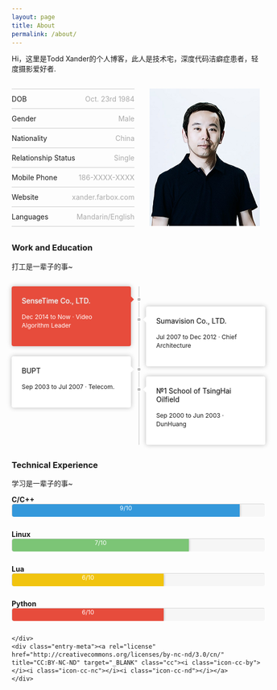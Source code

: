 ```yaml
---
layout: page
title: About
permalink: /about/
---
```

<style>

ol, ul {
    padding: 0;
}

.pull-right {
  float: right;
}
.pull-left {
  float: left;
}

.style-content-1 {
  *zoom: 1;
}
.style-content-1:before,
.style-content-1:after {
  display: table;
  content: "";
  line-height: 0;
}
.style-content-1:after {
  clear: both;
}
.style-content-1:before,
.style-content-1:after {
  display: table;
  content: "";
  line-height: 0;
}
.style-content-1:after {
  clear: both;
}
.style-content-1 ul {
  margin-bottom: 0;
  margin-top: 0;
}
.style-content-1 .alignnone,
.style-content-1 .alignleft,
.style-content-1 .alignright,
.style-content-1 .aligncenter {
  margin: 0;
}
.style-content-1 .big {
  -webkit-box-sizing: border-box;
  -moz-box-sizing: border-box;
  box-sizing: border-box;
}

@media (min-width: 768px) {
  .style-content-1 {
    margin: 30px 0;
  }
  .style-content-1 .small {
    width: 230px;
    position: relative;
  }
  .style-content-1 .big {
    width: 100%;
  }
  .style-content-1.left .small {
    float: left;
  }
  .style-content-1.left .big {
    float: left;
    margin-left: -230px;
    padding-left: 260px;
  }
  .style-content-1.right .small {
    float: right;
  }
  .style-content-1.right .big {
    float: right;
    margin-right: -230px;
    padding-right: 260px;
  }
}
@media (max-width: 767px) {
  .style-content-1 {
    margin: 20px 0;
  }
  .style-content-1 .big,
  .style-content-1 .small {
    width: 100%;
  }
  .style-content-1 .small {
    margin-bottom: 20px;
    margin: 0 auto 20px auto;
    width: 230px;
  }
}

ul.style-1,
ol.style-1 {
  list-style: none;
  margin-left: 0;
  padding: 0;
  border-top: 1px solid #D8D8D8;
  border-bottom: 1px solid #ECECEC;
}
ul.style-1 br,
ol.style-1 br {
  display: none;
}
ul.style-1 li,
ol.style-1 li {
  overflow: hidden;
  border-bottom: 1px solid #D8D8D8;
  border-top: 1px solid #ECECEC;
  line-height: 37px;
}
ul.style-1 .pull-right,
ol.style-1 .pull-right {
  color: #aaa;
}

.timeline {
  list-style: none;
  *zoom: 1;
}
.timeline:before,
.timeline:after {
  display: table;
  content: "";
  line-height: 0;
}
.timeline:after {
  clear: both;
}
.timeline:before,
.timeline:after {
  display: table;
  content: "";
  line-height: 0;
  box-sizing: content-box;
}
.timeline:after {
  clear: both;
}
.timeline .tl-wrap {
  background: #fff;
  padding: 20px;
  margin-top: 20px;
  -webkit-border-radius: 4px;
  -moz-border-radius: 4px;
  border-radius: 4px;
  -webkit-box-sizing: border-box;
  -moz-box-sizing: border-box;
  box-sizing: border-box;
  box-shadow: 0 0 10px #bbb;
}
.timeline strong {
  font-weight: normal;
  display: block;
  text-shadow: 0 0 2px #bbb;
}
.timeline .tl-wrap:first-child {
  margin-top: 0;
}
.timeline .tl-wrap.tl-info {
  background: #3498db;
  color: #ffffff;
}
.timeline .tl-wrap.tl-success {
  background: #7cc576;
  color: #ffffff;
}
.timeline .tl-wrap.tl-warning {
  background: #f1c40f;
  color: #ffffff;
}
.timeline .tl-wrap.tl-danger {
  background: #e74c3c;
  color: #ffffff;
}
.timeline .tl-content {
  font-size: 12px;
  margin-bottom: 0;
  text-shadow:none;
}

@media (min-width: 768px) {
  .timeline {
    position: relative;
    margin: 30px 0;
  }
  .timeline:before {
    content: "";
    display: block;
    width: 2px;
    height: 100%;
    background: #dddddd;
    position: absolute;
    left: 50%;
  }
  .timeline .pull-left {
    clear: left;
  }
  .timeline .pull-right {
    clear: right;
  }
  .timeline .tl-wrap {
    width: 47%;
  }
  .timeline .tl-wrap:first-child + .tl-wrap {
    margin-top: 40px;
  }
  .timeline strong {
    position: relative;
  }
  .timeline strong:before {
    content: "";
    border-top: 6px dashed transparent;
    border-bottom: 6px solid transparent;
    position: absolute;
  }
  .timeline .pull-left strong:before {
    border-left: 6px solid #fff;
    right: -26px;
  }
  .timeline .pull-left.tl-info strong:before {
    border-left-color: #3498db;
  }
  .timeline .pull-left.tl-success strong:before {
    border-left-color: #7cc576;
  }
  .timeline .pull-left.tl-warning strong:before {
    border-left-color: #f1c40f;
  }
  .timeline .pull-left.tl-danger strong:before {
    border-left-color: #e74c3c;
  }
  .timeline .pull-right strong:before {
    border-right: 6px solid #fff;
    left: -26px;
  }
  .timeline .pull-right.tl-info strong:before {
    border-right-color: #3498db;
  }
  .timeline .pull-right.tl-success strong:before {
    border-right-color: #7cc576;
  }
  .timeline .pull-right.tl-warning strong:before {
    border-right-color: #f1c40f;
  }
  .timeline .pull-right.tl-danger strong:before {
    border-right-color: #e74c3c;
  }
  .timeline .tl-wrap:before {
    content: "";
    width: 6px;
    height: 6px;
    background: #bbb;
    position: absolute;
    border: 2px solid #ffffff;
    top: auto;
    left: 50%;
    margin-left: -4px;
    margin-top: 1px;
    -webkit-border-radius: 10px;
    -moz-border-radius: 10px;
    border-radius: 10px;
  }
}
@media (max-width: 767px) {
  .timeline {
    margin: 15px 0;
  }
  .timeline .tl-wrap {
    width: 100%;
  }
}

.progress {
  overflow: hidden;
  height: 25px;
  margin-bottom: 25px;
  background-color: rgba(215,215,215,0.2);
  -webkit-border-radius: 2px;
  -moz-border-radius: 2px;
  border-radius: 2px;
border-bottom: 1px solid #FFFFFF;
border-right: 1px solid #FFFFFF;
border-top: 1px #D5D5D5 solid;
border-left: 1px #D5D5D5 solid;
    border-radius: 5px;
}
@media (max-width: 767px) {
  .progress {
    margin-bottom: 0px;
  }
  [class*="span"] {
    min-height: 0 !important;
  }
}
.progress .bar {
  width: 0%;
  height: 100%;
  color: #fff;
  text-shadow: none;
  float: left;
  font-size: 12px;
  text-align: center;
  box-shadow: 0 0 5px #aaa;
  background-color: #1abc9c;
  -webkit-box-sizing: border-box;
  -moz-box-sizing: border-box;
  box-sizing: border-box;
  -webkit-transition: width 0.6s ease;
  -moz-transition: width 0.6s ease;
  -o-transition: width 0.6s ease;
  transition: width 0.6s ease;
}
.progress-danger .bar,
.progress .bar-danger {
  background-color: #e74c3c;
}
.progress-success .bar,
.progress .bar-success {
  background-color: #7cc576;
}
.progress-info .bar,
.progress .bar-info {
  background-color: #3498db;
}
.progress-warning .bar,
.progress .bar-warning {
  background-color: #f1c40f;
}

.row-fluid {
  width: 100%;
  *zoom: 1;
}
.row-fluid:before,
.row-fluid:after {
  display: table;
  content: "";
  line-height: 0;
}
.row-fluid:after {
  clear: both;
}
.row-fluid:before,
.row-fluid:after {
  display: table;
  content: "";
  line-height: 0;
}
.row-fluid:after {
  clear: both;
}
.row-fluid strong{
  font-weight:normal;
}
.row-fluid [class*="span"] {
  display: block;
  width: 100%;
  min-height: 35px;
  -webkit-box-sizing: border-box;
  -moz-box-sizing: border-box;
  box-sizing: border-box;
  float: left;
  margin-left: 2.127659574468085%;
  *margin-left: 2.074468085106383%;
}
.row-fluid [class*="span"]:first-child {
  margin-left: 0;
}
.row-fluid .controls-row [class*="span"] + [class*="span"] {
  margin-left: 2.127659574468085%;
}
.row-fluid .span12 {
  width: 100%;
  *width: 99.94680851063829%;
}
.row-fluid .span11 {
  width: 91.48936170212765%;
  *width: 91.43617021276594%;
}
.row-fluid .span10 {
  width: 82.97872340425532%;
  *width: 82.92553191489361%;
}
.row-fluid .span9 {
  width: 74.46808510638297%;
  *width: 74.41489361702126%;
}
.row-fluid .span8 {
  width: 65.95744680851064%;
  *width: 65.90425531914893%;
}
.row-fluid .span7 {
  width: 57.44680851063829%;
  *width: 57.39361702127659%;
}
.row-fluid .span6 {
  width: 48.93617021276595%;
  *width: 48.88297872340425%;
}
.row-fluid .span5 {
  width: 40.42553191489362%;
  *width: 40.37234042553192%;
}
.row-fluid .span4 {
  width: 31.914893617021278%;
  *width: 31.861702127659576%;
}
.row-fluid .span3 {
  width: 23.404255319148934%;
  *width: 23.351063829787233%;
}
.row-fluid .span2 {
  width: 14.893617021276595%;
  *width: 14.840425531914894%;
}
.row-fluid .span1 {
  width: 6.382978723404255%;
  *width: 6.329787234042553%;
}

@media (min-width: 1200px) {
  .row-fluid {
    width: 100%;
    *zoom: 1;
  }
  .row-fluid:before,
  .row-fluid:after {
    display: table;
    content: "";
    line-height: 0;
  }
  .row-fluid:after {
    clear: both;
  }
  .row-fluid:before,
  .row-fluid:after {
    display: table;
    content: "";
    line-height: 0;
  }
  .row-fluid:after {
    clear: both;
  }
  .row-fluid [class*="span"] {
    display: block;
    width: 100%;
    min-height: 35px;
    -webkit-box-sizing: border-box;
    -moz-box-sizing: border-box;
    box-sizing: border-box;
    float: left;
    margin-left: 2.564102564102564%;
    *margin-left: 2.5109110747408616%;
  }
  .row-fluid [class*="span"]:first-child {
    margin-left: 0;
  }
  .row-fluid .controls-row [class*="span"] + [class*="span"] {
    margin-left: 2.564102564102564%;
  }
  .row-fluid .span12 {
    width: 100%;
    *width: 99.94680851063829%;
  }
  .row-fluid .span11 {
    width: 91.45299145299145%;
    *width: 91.39979996362975%;
  }
  .row-fluid .span10 {
    width: 82.90598290598291%;
    *width: 82.8527914166212%;
  }
  .row-fluid .span9 {
    width: 74.35897435897436%;
    *width: 74.30578286961266%;
  }
  .row-fluid .span8 {
    width: 65.81196581196582%;
    *width: 65.75877432260411%;
  }
  .row-fluid .span7 {
    width: 57.26495726495726%;
    *width: 57.21176577559556%;
  }
  .row-fluid .span6 {
    width: 48.717948717948715%;
    *width: 48.664757228587014%;
  }
  .row-fluid .span5 {
    width: 40.17094017094017%;
    *width: 40.11774868157847%;
  }
  .row-fluid .span4 {
    width: 31.623931623931625%;
    *width: 31.570740134569924%;
  }
  .row-fluid .span3 {
    width: 23.076923076923077%;
    *width: 23.023731587561375%;
  }
  .row-fluid .span2 {
    width: 14.52991452991453%;
    *width: 14.476723040552828%;
  }
  .row-fluid .span1 {
    width: 5.982905982905983%;
    *width: 5.929714493544281%;
  }
}
@media (min-width: 768px) and (max-width: 979px) {
  .row-fluid {
    width: 100%;
    *zoom: 1;
  }
  .row-fluid:before,
  .row-fluid:after {
    display: table;
    content: "";
    line-height: 0;
  }
  .row-fluid:after {
    clear: both;
  }
  .row-fluid:before,
  .row-fluid:after {
    display: table;
    content: "";
    line-height: 0;
  }
  .row-fluid:after {
    clear: both;
  }
  .row-fluid [class*="span"] {
    display: block;
    width: 100%;
    min-height: 35px;
    -webkit-box-sizing: border-box;
    -moz-box-sizing: border-box;
    box-sizing: border-box;
    float: left;
    margin-left: 2.7624309392265194%;
    *margin-left: 2.709239449864817%;
  }
  .row-fluid [class*="span"]:first-child {
    margin-left: 0;
  }
  .row-fluid .controls-row [class*="span"] + [class*="span"] {
    margin-left: 2.7624309392265194%;
  }
  .row-fluid .span12 {
    width: 100%;
    *width: 99.94680851063829%;
  }
  .row-fluid .span11 {
    width: 91.43646408839778%;
    *width: 91.38327259903608%;
  }
  .row-fluid .span10 {
    width: 82.87292817679558%;
    *width: 82.81973668743387%;
  }
  .row-fluid .span9 {
    width: 74.30939226519337%;
    *width: 74.25620077583166%;
  }
  .row-fluid .span8 {
    width: 65.74585635359117%;
    *width: 65.69266486422946%;
  }
  .row-fluid .span7 {
    width: 57.18232044198895%;
    *width: 57.12912895262725%;
  }
  .row-fluid .span6 {
    width: 48.61878453038674%;
    *width: 48.56559304102504%;
  }
  .row-fluid .span5 {
    width: 40.05524861878453%;
    *width: 40.00205712942283%;
  }
  .row-fluid .span4 {
    width: 31.491712707182323%;
    *width: 31.43852121782062%;
  }
  .row-fluid .span3 {
    width: 22.92817679558011%;
    *width: 22.87498530621841%;
  }
  .row-fluid .span2 {
    width: 14.3646408839779%;
    *width: 14.311449394616199%;
  }
  .row-fluid .span1 {
    width: 5.801104972375691%;
    *width: 5.747913483013988%;
  }
}
@media (max-width: 767px) {
  .row-fluid {
    width: 100%;
  }
  [class*="span"],
  .row-fluid [class*="span"] {
    float: none;
    display: block;
    width: 100%;
    margin-left: 0;
    -webkit-box-sizing: border-box;
    -moz-box-sizing: border-box;
    box-sizing: border-box;
  }
  .span12,
  .row-fluid .span12 {
    width: 100%;
    -webkit-box-sizing: border-box;
    -moz-box-sizing: border-box;
    box-sizing: border-box;
  }
  .row-fluid [class*="offset"]:first-child {
    margin-left: 0;
  }
}
</style>
<article id="About-Me" class="entry group format-standard" style="max-witdh:800px;">
  <div class="entry-contain">
    <div class="entry-content">

<div class="page-content"><p>Hi，这里是Todd Xander的个人博客，此人是技术宅，深度代码洁癖症患者，轻度摄影爱好者.</p>
  <div class="style-content-1 right">
    <div class="small"><img alt="" src="/images/logo.png" class="alignnone">
    </div>
    <div class="big">
      <ul class="style-1">
        <li>DOB
<span class="pull-right">Oct. 23rd 1984</span>
        </li>
        <li>Gender
<span class="pull-right">Male</span>
        </li>
        <li>Nationality
<span class="pull-right">China</span>
        </li>
        <li>Relationship Status
<span class="pull-right">Single</span>
        </li>
        <li>Mobile Phone
<span class="pull-right">186-XXXX-XXXX</span>
        </li>
        <li>Website
<a href="/"><span class="pull-right">xander.farbox.com</span></a>
        </li>
        <li>Languages
<span class="pull-right">Mandarin/English</span>
        </li>
      </ul>
    </div>
  </div>
</div>
<h3>Work and Education</h3>
<p>打工是一辈子的事~</p>
<ol class="timeline">
  <li class="tl-wrap pull-left tl-danger"><strong class="tl-title">SenseTime Co., LTD.</strong>

<span class="tl-content">Dec 2014 to Now · Video Algorithm Leader</span>
  </li>
  <li class="tl-wrap pull-right"><strong class="tl-title">Sumavision Co., LTD.</strong>

<span class="tl-content">Jul 2007 to Dec 2012 · Chief Architecture</span>
  </li>
  <li class="tl-wrap pull-left"><strong class="tl-title">BUPT</strong>

<span class="tl-content">Sep 2003 to Jul 2007 · Telecom.</span>
  </li>
  <li class="tl-wrap pull-right"><strong class="tl-title">№1 School of TsingHai Oilfield</strong>

<span class="tl-content">Sep 2000 to Jun 2003 · DunHuang</span>
  </li>
</ol>
<h3>Technical Experience</h3>
<p>学习是一辈子的事~</p><strong>C/C++</strong>
<div class="progress progress-info">


  <div style="width: 90%;" class="bar">9/10</div>
</div><strong>Linux</strong>
<div class="progress progress-success">


  <div style="width: 70%;" class="bar">7/10</div>
</div><strong>Lua</strong>
<div class="progress progress-warning">


  <div style="width: 60%;" class="bar">6/10</div>
</div><strong>Python</strong>
<div class="progress progress-danger">


  <div style="width: 60%;" class="bar">6/10</div>
</div>

    </div>
    <div class="entry-meta"><a rel="license" href="http://creativecommons.org/licenses/by-nc-nd/3.0/cn/" title="CC:BY-NC-ND" target="_BLANK" class="cc"><i class="icon-cc-by"></i><i class="icon-cc-nc"></i><i class="icon-cc-nd"></i></a>
    </div>
  </div>
</article>
